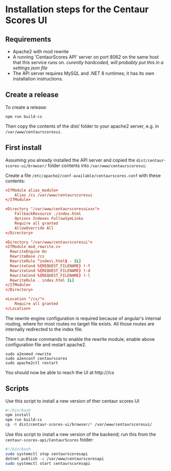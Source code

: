 # Installation steps for the Centaur Scores UI

## Requirements
- Apache2 with mod rewrite
- A running 'CentaurScores API' server on port 8062 on the same host that this service runs on.
  *curently hardcoded, will probably put this in a settings json file*
- The API server requires MySQL and .NET 8 runtimes; it has its own installation instructions.

## Create a release

To create a release:

```
npm run build-cs
```

Then copy the contents of the dist/ folder to your apache2 server, e.g. in ```/var/www/centaurscoresui```.

## First install

Assuming you already installed the API server and copied the ```dist/centaur-scores-ui/browser/``` folder contents into ```/var/www/centaurscoresui```:

Create a file ```/etc/apache2/conf-available/centaurscores.conf``` with these contents:

```conf
<IfModule alias_module>
    Alias /cs /var/www/centaurscoresui
</IfModule>

<Directory "/var/www/centaurscoresuixxx">
    FallbackResource ./index.html
    Options Indexes FollowSymLinks
    Require all granted
    AllowOverride All
</Directory>

<Directory "/var/www/centaurscoresui">
<IfModule mod_rewrite.c>
  RewriteEngine On
  RewriteBase /cs
  RewriteRule ^index\.html$ - [L]
  RewriteCond %{REQUEST_FILENAME} !-f
  RewriteCond %{REQUEST_FILENAME} !-d
  RewriteCond %{REQUEST_FILENAME} !-l
  RewriteRule . index.html [L]
</IfModule>
</Directory>

<Location "/cs/">
    Require all granted
</Location>
```

The rewrite engine configuration is required because of angular's internal routing, where for most routes no target file exists. All those routes are internally redirected to the index file.

Then run these commands to enable the rewrite module, enable above configuration file and restart apache2.

```
sudo a2enmod rewrite
sudo a2enconf centaurscores
sudo apache2ctl restart
```

You should now be able to reach the UI at http://<your-ip>/cs

## Scripts

Use this script to install a new version of ther centaur scores UI

```bash
#!/bin/bash
npm install
npm run build-cs
cp -R dist/centaur-scores-ui/browser/* /var/www/centaurscoresui/
```

Use this script to install a new version of the backend; run this from the ```centaur-scores-api/CentaurScores``` folder:

```bash
#!/bin/bash
sudo systemctl stop centaurscoresapi
dotnet publish -o /var/www/centaurscoresapi
sudo systemctl start centaurscoresapi
```

